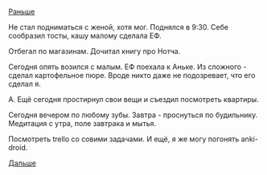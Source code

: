 [Раньше](2019.07.03.md)

Не стал подниматься с женой, хотя мог. Поднялся в 9:30. Себе сообразил тосты, кашу малому сделала ЕФ.

Отбегал по магазинам.
Дочитал книгу про Нотча.

Сегодня опять возился с малым. ЕФ поехала к Аньке. Из сложного - сделал картофельное пюре. Вроде никто даже не подозревает, что его сделал я.

А. Ещё сегодня простирнул свои вещи и съездил посмотреть квартиры.

Сегодня вечером по любому зубы.
Завтра - проснуться по будильнику.
Медитация с утра, поле завтрака и мытья.

Посмотреть trello со совими задачами. И ещё, я же могу погонять anki-droid.

[Дальше](2019.07.05.md)